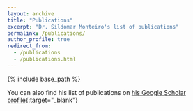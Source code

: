 ```yaml
---
layout: archive
title: "Publications"
excerpt: "Dr. Sildomar Monteiro's list of publications"
permalink: /publications/
author_profile: true
redirect_from:
  - /publications
  - /publications.html
---
```


{% include base_path %}

You can also find his list of publications on [his Google Scholar profile](https://scholar.google.com/citations?user=qnuEvzEAAAAJ){:target="_blank"}


<script src="https://bibbase.org/show?bib=https://raw.githubusercontent.com/sildomar/sildomar.github.io/master/files/mypapers.bib&jsonp=1&jsonp=1"></script>

    
    
